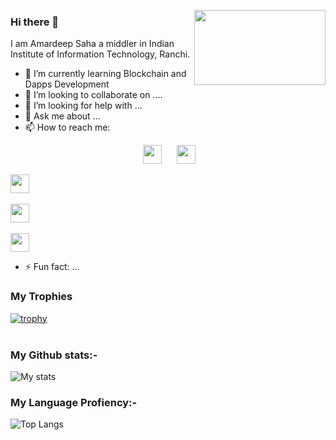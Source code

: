 <img align="right" src="https://c.tenor.com/-y4CCxiVZE8AAAAC/demon-slayer-kimetsu-no-yaiba.gif" height="120px" width="210px"></img>
### Hi there 👋

I am Amardeep Saha a middler in Indian Institute of Information Technology, Ranchi.  

- 🌱 I’m currently learning Blockchain and Dapps Development 
- 👯 I’m looking to collaborate on ....
- 🤔 I’m looking for help with ...
- 💬 Ask me about ...
- 📫 How to reach me:<br><p align="center"> 
<a href="https://www.linkedin.com/in/amardeep-saha-08b67a193"><img src="https://cdn1.iconfinder.com/data/icons/social-media-rounded-corners/512/Rounded_Linkedin2_svg-128.png" height="30px" width="30px" ></a></img>&nbsp;&nbsp;&nbsp;&nbsp;&nbsp;
<img src="https://cdn1.iconfinder.com/data/icons/social-media-rounded-corners/512/Rounded_Facebook_svg-128.png" height="30px" width="30px">&nbsp;&nbsp;&nbsp;&nbsp;&nbsp;

</img><img src="https://cdn1.iconfinder.com/data/icons/social-media-rounded-corners/512/Rounded_Twitter5_svg-128.png" height="30px" width="30px">&nbsp;&nbsp;&nbsp;&nbsp;&nbsp;

</img><img src="https://cdn1.iconfinder.com/data/icons/social-media-rounded-corners/512/Rounded_Instagram_svg-128.png" height="30px" width="30px">
&nbsp;&nbsp;&nbsp;&nbsp;&nbsp;

</img><img src="https://cdn4.iconfinder.com/data/icons/social-media-rounded-corners/512/Medium_rounded_cr-128.png" height="30px" width="30px"></img></p>
- ⚡ Fun fact: ...


### My Trophies 
[![trophy](https://github-profile-trophy.vercel.app/?username=alpha-coder13)](https://github.com/ryo-ma/github-profile-trophy)
<br>
<br>

### My Github stats:- 
![My stats](https://github-readme-stats.vercel.app/api?username=alpha-coder13&show_icons=true&theme=dracula)

### My Language Profiency:-
![Top Langs](https://github-readme-stats.vercel.app/api/top-langs/?username=alpha-coder13&layout=compact&langs_count=8)
